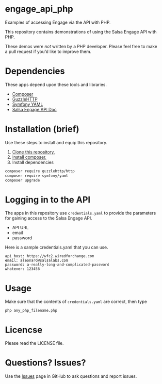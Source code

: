 # engage_api_php
Examples of accessing Engage via the API with PHP. 

This repository contains demonstrations of using the Salsa Engage API with PHP.

These demos were *not* written by a PHP developer.  Please feel free to make a pull request if you'd like to improve them.

# Dependencies

These apps depend upon these tools and libraries.

* [Composer](https://getcomposer.org/)
* [GuzzleHTTP](http://docs.guzzlephp.org/en/stable/)
* [Symfony YAML](http://symfony.com/doc/current/components/yaml.html)
* [Salsa Engage API Doc](https://help.salsalabs.com/hc/en-us/articles/115000341773)

# Installation (brief)

Use these steps to install and equip this repository.

1. [Clone this repository.](https://github.com/salsalabs/Engage_api_php)
1. [Install composer.](https://getcomposer.org/)
1. Install dependencies
``` bash
composer require guzzlehttp/http
composer require symfony/yaml
composer upgrade
```
# Logging in to the API

The apps in this repository use `credentials.yaml` to provide the parameters for gaining access to the Salsa Engage API.

* API URL
* email
* password

Here is a sample credentials.yaml that you can use.
```
api_host: https://wfc2.wiredforchange.com
email: aleonard@salsalabs.com
password: a-really-long-and-complicated-password
whatever: 123456
```
# Usage

Make sure that the contents of `credentials.yaml` are correct, then type

`php any_php_filename.php`

# Licencse

Please read the LICENSE file.

# Questions? Issues?

Use the [Issues](https://github.com/salsalabs/engage_api_php/issues) page in
GitHub to ask questions and report issues.  
